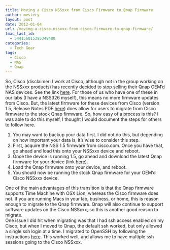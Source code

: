 ```yaml
---
title: Moving a Cisco NSSxxx from Cisco Firmware to Qnap Firmware
author: mestery
layout: post
date: 2012-01-04
url: /moving-a-cisco-nssxxx-from-cisco-firmware-to-qnap-firmware/
tmac_last_id:
  - 544156015395348480
categories:
  - Tech Gear
tags:
  - Cisco
  - NAS
  - Qnap
---
```

So, Cisco (disclaimer: I work at Cisco, although not in the group working on the NSSxxx products) has recently decided to stop selling their Qnap OEM&#8217;d NAS devices. See the link <a title="Cisco NSSxxx End-of-Sale and End-of-Life" href="http://www.cisco.com/en/US/prod/collateral/ps4159/ps9954/ps10817/end_of_life_notice_c51-685438.html" target="_blank">here</a>. For those of us who have one of these in our labs (I have a NSS326 myself), this means no more firmware updates from Cisco. But, the latest firmware for these devices from Cisco (version 1.5, Release Notes PDF <a title="NSSxxx Firmware 1.5 Release Notes" href="http://www.cisco.com/en/US/docs/storage/nass/csbcdp/smart_storage/open_source/78_20467_01.pdf" target="_blank">here</a>) does allow for users to migrate from Cisco firmware to the stock Qnap firmware. So, how easy of a process is this? I was able to do this myself, I thought I would document the steps for others to follow here.

  1. You may want to backup your data first. I did not do this, but depending on how important your data is, it&#8217;s wise to consider this step.
  2. First, acquire the NSS 1.5 firmware from cisco.com. Once you have that, go ahead and load this onto your NSSxxx device and reboot.
  3. Once the device is running 1.5, go ahead and download the latest Qnap firmware for your device (link <a title="Qnap Cisco NSSxxx firmware" href="http://www.qnap.com/cisco" target="_blank">here</a>).
  4. Load the Qnap firmware onto your device, and reboot.
  5. You should now be running the stock Qnap firmware for your OEM&#8217;d Cisco NSSxxx device.

<div>
  One of the main advantages of this transition is that the Qnap firmware supports Time Machine with OSX Lion, whereas the Cisco firmware does not. If you are running Macs in your lab, business, or home, this is reason enough to migrate to the Qnap firmware. Qnap will also continue to support software updates on the Cisco NSSxxx, so this is another good reason to migrate.
</div>



<div>
  One issue I did hit when migrating was that I had ssh access enabled on my Cisco, but when I moved to Qnap, the default ssh worked, but only allowed a single ssh login at a time. I migrated to OpenSSH by following the instructions <a title="How To Replace SSH DAemon with OpenSSH" href="http://wiki.qnap.com/wiki/How_To_Replace_SSH_Daemon_With_OpenSSH" target="_blank">here</a>. This worked well, and allows me to have multiple ssh sessions going to the Cisco NSSxxx.
</div>